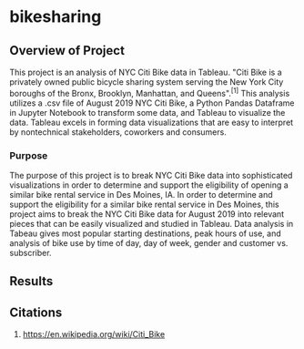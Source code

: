 # bikesharing
## Overview of Project
This project is an analysis of NYC Citi Bike  data in Tableau. "Citi Bike is a privately owned public bicycle sharing system serving the New York City boroughs of the Bronx, Brooklyn, Manhattan, and Queens".<sup>[1]</sup> This analysis utilizes a .csv file of August 2019 NYC Citi Bike, a Python Pandas Dataframe in Jupyter Notebook to transform some data, and Tableau to visualize the data. Tableau excels in forming data visualizations that are easy to interpret by nontechnical stakeholders, coworkers and consumers.
### Purpose
The purpose of this project is to break NYC Citi Bike data into sophisticated visualizations in order to determine and support the eligibility of opening a similar bike rental service in Des Moines, IA. In order to determine and support the eligibility for a similar bike rental service in Des Moines, this project aims to break the NYC Citi Bike data for August 2019 into relevant pieces that can be easily visualized and studied in Tableau. Data analysis in Tabeau gives most popular starting destinations, peak hours of use, and analysis of bike use by time of day, day of week, gender and customer vs. subscriber.
## Results
## Citations
1. https://en.wikipedia.org/wiki/Citi_Bike
